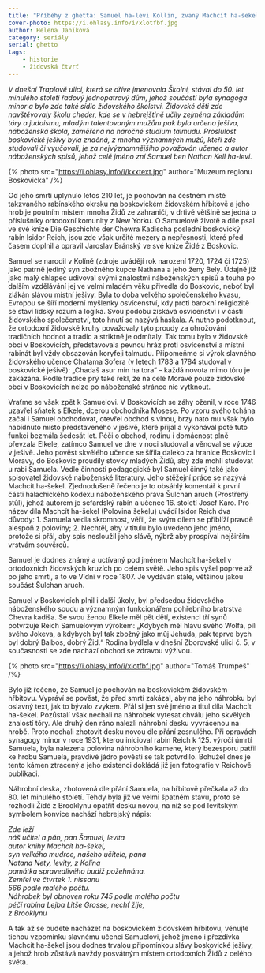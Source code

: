 ```yaml
---
title: "Příběhy z ghetta: Samuel ha-levi Kollin, zvaný Machcít ha-šekel"
cover-photo: https://i.ohlasy.info/i/xlotfbf.jpg
author: Helena Janíková
category: seriály
serial: ghetto
tags:
    - historie
    - židovská čtvrť
---
```


*V dnešní Traplově ulici, která se dříve jmenovala Školní, stával do 50. let minulého století řadový jednopatrový dům, jehož součástí byla synagoga minor a bylo zde také sídlo židovského školství. Židovské děti zde navštěvovaly školu cheder, kde se v hebrejštině učily zejména základům tóry a judaismu, mladým talentovaným mužům pak byla určena ješiva, náboženská škola, zaměřená na náročné studium talmudu. Proslulost boskovické ješivy byla značná, z mnoha významných mužů, kteří zde studovali či vyučovali, je za nejvýznamnějšího považován učenec a autor náboženských spisů, jehož celé jméno zní Samuel ben Nathan Kell ha-levi.*

{% photo src="https://i.ohlasy.info/i/kxxtext.jpg" author="Muzeum regionu Boskovicka" /%}

Od jeho smrti uplynulo letos 210 let, je pochován na čestném místě takzvaného rabínského okrsku na boskovickém židovském hřbitově a jeho hrob je poutním místem mnoha Židů ze zahraničí, v drtivé většině se jedná o příslušníky ortodoxní komunity z New Yorku. O Samuelově životě a díle psal ve své knize Die Geschichte der Chewra Kadischa poslední boskovický rabín Isidor Reich, jsou zde však určité mezery a nepřesnosti, které před časem doplnil a opravil Jaroslav Bránský ve své knize Židé z Boskovic.

Samuel se narodil v Kolíně (zdroje uvádějí rok narození 1720, 1724 či 1725) jako patrně jediný syn zbožného kupce Nathana a jeho ženy Bely. Údajně již jako malý chlapec udivoval svými znalostmi náboženských spisů a touha po dalším vzdělávání jej ve velmi mladém věku přivedla do Boskovic, neboť byl zlákán slávou místní ješivy. Byla to doba velkého společenského kvasu, Evropou se šíří moderní myšlenky osvícenství, kdy proti barokní religiozitě se staví lidský rozum a logika. Svou podobu získává osvícenství i v části židovského společenství, toto hnutí se nazývá haskala. A nutno podotknout, že ortodoxní židovské kruhy považovaly tyto proudy za ohrožování tradičních hodnot a tradic a striktně je odmítaly. Tak tomu bylo v židovské obci v Boskovicích, představovala pevnou hráz proti osvícenství a místní rabinát byl vždy obsazován koryfeji talmudu. Připomeňme si výrok slavného židovského učence Chatama Sofera (v letech  1783 a 1784 studoval v boskovické ješivě): „Chadaš asur min ha tora“ – každá novota mimo tóru je zakázána. Podle tradice prý také řekl, že na celé Moravě pouze židovské obci v Boskovicích nelze po náboženské stránce nic vytknout.

Vraťme se však zpět k Samuelovi. V Boskovicích se záhy oženil, v roce 1746 uzavřel sňatek s Elkele, dcerou obchodníka Mosese. Po vzoru svého tchána začal i Samuel obchodovat, otevřel obchod s vlnou, brzy nato mu však bylo nabídnuto místo představeného v ješivě, které přijal a vykonával poté tuto funkci bezmála šedesát let. Péči o obchod, rodinu i domácnost plně převzala Elkele, zatímco Samuel ve dne v noci studoval a věnoval se výuce v ješivě. Jeho pověst skvělého učence se šířila daleko za hranice Boskovic i Moravy, do Boskovic proudily stovky mladých Židů, aby zde mohli studovat u rabi Samuela. Vedle činnosti pedagogické byl Samuel činný také jako spisovatel židovské náboženské literatury. Jeho stěžejní práce se nazývá Machcít ha-šekel. Zjednodušeně řečeno je to obsáhlý komentář k první části halachického kodexu náboženského práva Šulchan aruch (Prostřený stůl), jehož autorem je sefardský rabín a učenec 16. století Josef Karo. Pro název díla Machcít ha-šekel (Polovina šekelu) uvádí Isidor Reich dva důvody: 1. Samuela vedla skromnost, věřil, že svým dílem se přiblíží pravdě alespoň z poloviny; 2. Nechtěl, aby v titulu bylo uvedeno jeho jméno, protože si přál, aby spis nesloužil jeho slávě, nýbrž aby prospíval nejširším vrstvám souvěrců.

Samuel je dodnes známý a uctívaný pod jménem Machcít ha-šekel v ortodoxních židovských kruzích po celém světě. Jeho spis vyšel poprvé až po jeho smrti, a to ve Vídni v roce 1807. Je vydáván stále, většinou jakou součást Šulchan aruch.

Samuel v Boskovicích plnil i další úkoly, byl předsedou židovského náboženského soudu a významným funkcionářem pohřebního bratrstva Chevra kadiša. Se svou ženou Elkele měl pět dětí, existenci tří synů potvrzuje Reich Samuelovým výrokem: „Kdybych měl hlavu svého Wolfa, píli svého Jokeva, a kdybych byl tak zbožný jako můj Jehuda, pak teprve bych byl dobrý Balbos, dobrý Žid.“ Rodina bydlela v dnešní Zborovské ulici č. 5,  v současnosti se zde nachází obchod se zdravou výživou.

{% photo src="https://i.ohlasy.info/i/xlotfbf.jpg" author="Tomáš Trumpeš" /%}

Bylo již řečeno, že Samuel je pochován na boskovickém židovském hřbitovu. Vypráví se pověst, že před smrtí zakázal, aby na jeho náhrobku byl oslavný text, jak to bývalo zvykem. Přál si jen své jméno a titul díla Machcít ha-šekel. Pozůstalí však nechali na náhrobek vytesat chválu jeho skvělých znalostí tóry. Ale druhý den ráno nalezli náhrobní desku vyvrácenou na hrobě. Proto nechali zhotovit desku novou dle přání zesnulého. Při opravách synagogy minor v roce 1931, kterou inicioval rabín Reich k 125. výročí úmrtí Samuela, byla nalezena polovina náhrobního kamene, který bezesporu patřil ke hrobu Samuela, pravdivé jádro pověsti se tak potvrdilo. Bohužel dnes je tento kámen ztracený a jeho existenci dokládá již jen fotografie v Reichově publikaci. 

Náhrobní deska, zhotovená dle přání Samuela, na hřbitově přečkala až do 80. let minulého století. Tehdy byla již ve velmi špatném stavu, proto se rozhodli Židé z Brooklynu opatřit desku novou, na níž se pod levitským symbolem konvice nachází hebrejský nápis:

*Zde leží  
náš učitel a pán, pan Šamuel, levita  
autor knihy Machcít ha-šekel,  
syn velkého mudrce, našeho učitele, pana  
Natana Nety, levity, z Kolína  
památka spravedlivého budiž požehnána.  
Zemřel ve čtvrtek 1. nissanu  
566 podle malého počtu.  
Náhrobek byl obnoven roku 745 podle malého počtu  
péčí rabína Lejba Litše Grosse, nechť žije,  
z Brooklynu*

A tak až se budete nacházet na boskovickém židovském hřbitovu, věnujte tichou vzpomínku slavnému učenci Samuelovi, jehož jméno i přezdívka Machcít ha-šekel jsou dodnes trvalou připomínkou slávy boskovické ješivy, a jehož hrob zůstává navždy posvátným místem ortodoxních Židů z celého světa.
